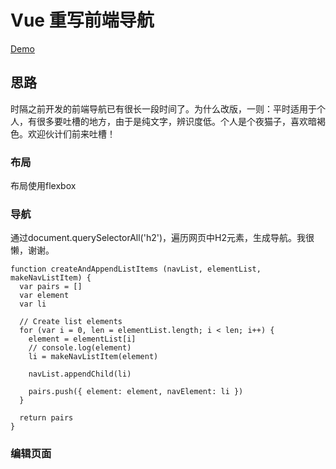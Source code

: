 # Vue 重写前端导航

[Demo]('http://luuman.github.io/FrontEndGuide/V2/dist/index.html')

## 思路
时隔之前开发的前端导航已有很长一段时间了。为什么改版，一则：平时适用于个人，有很多要吐槽的地方，由于是纯文字，辨识度低。个人是个夜猫子，喜欢暗褐色。欢迎伙计们前来吐槽！

### 布局
布局使用flexbox

### 导航
通过document.querySelectorAll('h2')，遍历网页中H2元素，生成导航。我很懒，谢谢。
```
function createAndAppendListItems (navList, elementList, makeNavListItem) {
  var pairs = []
  var element
  var li

  // Create list elements
  for (var i = 0, len = elementList.length; i < len; i++) {
    element = elementList[i]
    // console.log(element)
    li = makeNavListItem(element)

    navList.appendChild(li)

    pairs.push({ element: element, navElement: li })
  }

  return pairs
}
```

### 编辑页面

[]('http://luuman.github.io/FrontEndGuide/V2/dist/index.html?type=copy' )